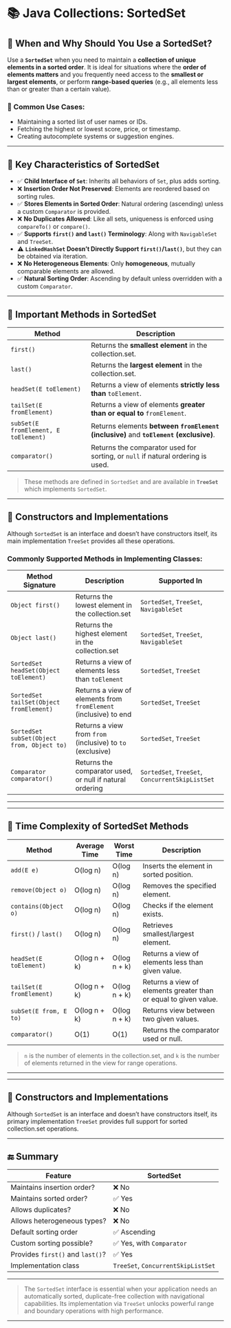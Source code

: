 
# 📚 Java Collections: SortedSet

## 🔹 When and Why Should You Use a SortedSet?

Use a **`SortedSet`** when you need to maintain a **collection of unique elements in a sorted order**. It is ideal for situations where the **order of elements matters** and you frequently need access to the **smallest or largest elements**, or perform **range-based queries** (e.g., all elements less than or greater than a certain value).

### 🧠 Common Use Cases:
- Maintaining a sorted list of user names or IDs.
- Fetching the highest or lowest score, price, or timestamp.
- Creating autocomplete systems or suggestion engines.

---

## 🔸 Key Characteristics of SortedSet

- ✅ **Child Interface of `Set`**: Inherits all behaviors of `Set`, plus adds sorting.
- ❌ **Insertion Order Not Preserved**: Elements are reordered based on sorting rules.
- ✅ **Stores Elements in Sorted Order**: Natural ordering (ascending) unless a custom `Comparator` is provided.
- ❌ **No Duplicates Allowed**: Like all sets, uniqueness is enforced using `compareTo()` or `compare()`.
- ✅ **Supports `first()` and `last()` Terminology**: Along with `NavigableSet` and `TreeSet`.
- ⚠️ **`LinkedHashSet` Doesn’t Directly Support `first()`/`last()`**, but they can be obtained via iteration.
- ❌ **No Heterogeneous Elements**: Only **homogeneous**, mutually comparable elements are allowed.
- ✅ **Natural Sorting Order**: Ascending by default unless overridden with a custom `Comparator`.

---

## 🔸 Important Methods in SortedSet

| Method | Description |
|--------|-------------|
| `first()` | Returns the **smallest element** in the collection.set. |
| `last()` | Returns the **largest element** in the collection.set. |
| `headSet(E toElement)` | Returns a view of elements **strictly less than** `toElement`. |
| `tailSet(E fromElement)` | Returns a view of elements **greater than or equal to** `fromElement`. |
| `subSet(E fromElement, E toElement)` | Returns elements **between `fromElement` (inclusive)** and **`toElement` (exclusive)**. |
| `comparator()` | Returns the comparator used for sorting, or `null` if natural ordering is used. |

> These methods are defined in `SortedSet` and are available in **`TreeSet`** which implements `SortedSet`.

---

## 🔸 Constructors and Implementations

Although `SortedSet` is an interface and doesn’t have constructors itself, its main implementation `TreeSet` provides all these operations.

### Commonly Supported Methods in Implementing Classes:

| **Method Signature**                          | **Description**                                                              | **Supported In** |
|-----------------------------------------------|------------------------------------------------------------------------------|------------------|
| `Object first()`                               | Returns the lowest element in the collection.set                                        | `SortedSet`, `TreeSet`, `NavigableSet` |
| `Object last()`                                | Returns the highest element in the collection.set                                       | `SortedSet`, `TreeSet`, `NavigableSet` |
| `SortedSet headSet(Object toElement)`          | Returns a view of elements less than `toElement`                             | `SortedSet`, `TreeSet` |
| `SortedSet tailSet(Object fromElement)`        | Returns a view of elements from `fromElement` (inclusive) to end             | `SortedSet`, `TreeSet` |
| `SortedSet subSet(Object from, Object to)`     | Returns a view from `from` (inclusive) to `to` (exclusive)                   | `SortedSet`, `TreeSet` |
| `Comparator comparator()`                      | Returns the comparator used, or null if natural ordering                     | `SortedSet`, `TreeSet`, `ConcurrentSkipListSet` |

---


---

## 🔸 Time Complexity of SortedSet Methods

| **Method**                   | **Average Time** | **Worst Time** | **Description** |
|------------------------------|------------------|----------------|-----------------|
| `add(E e)`                   | O(log n)         | O(log n)       | Inserts the element in sorted position. |
| `remove(Object o)`           | O(log n)         | O(log n)       | Removes the specified element. |
| `contains(Object o)`         | O(log n)         | O(log n)       | Checks if the element exists. |
| `first()` / `last()`         | O(log n)         | O(log n)       | Retrieves smallest/largest element. |
| `headSet(E toElement)`       | O(log n + k)     | O(log n + k)   | Returns a view of elements less than given value. |
| `tailSet(E fromElement)`     | O(log n + k)     | O(log n + k)   | Returns a view of elements greater than or equal to given value. |
| `subSet(E from, E to)`       | O(log n + k)     | O(log n + k)   | Returns view between two given values. |
| `comparator()`               | O(1)             | O(1)           | Returns the comparator used or null. |

> `n` is the number of elements in the collection.set, and `k` is the number of elements returned in the view for range operations.

---

---

## 🔸 Constructors and Implementations

Although `SortedSet` is an interface and doesn’t have constructors itself, its primary implementation `TreeSet` provides full support for sorted collection.set operations.



---
## 🔚 Summary

| Feature | SortedSet |
|--------|------------|
| Maintains insertion order? | ❌ No |
| Maintains sorted order? | ✅ Yes |
| Allows duplicates? | ❌ No |
| Allows heterogeneous types? | ❌ No |
| Default sorting order | ✅ Ascending |
| Custom sorting possible? | ✅ Yes, with `Comparator` |
| Provides `first()` and `last()`? | ✅ Yes |
| Implementation class | `TreeSet`, `ConcurrentSkipListSet` |

---

> The `SortedSet` interface is essential when your application needs an automatically sorted, duplicate-free collection with navigational capabilities. Its implementation via `TreeSet` unlocks powerful range and boundary operations with high performance.

---
